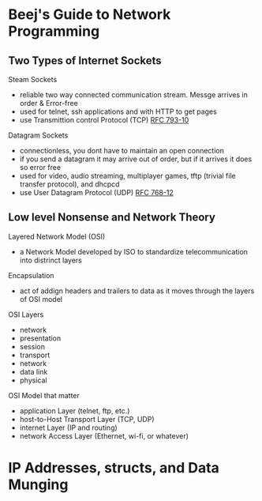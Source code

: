# Beej's Guide to Network Programming

## Two Types of Internet Sockets
Steam Sockets
- reliable two way connected communication stream. Messge arrives in order & Error-free
- used for telnet, ssh applications and with HTTP to get pages
- use Transmittion control Protocol (TCP) [RFC 793-10](https://datatracker.ietf.org/doc/html/rfc793)

Datagram Sockets
- connectionless, you dont have to maintain an open connection
- if you send a datagram it may arrive out of order, but if it arrives it does so error free
- used for video, audio streaming, multiplayer games, tftp (trivial file transfer protocol), and dhcpcd
- use User Datagram Protocol (UDP) [RFC 768-12](https://datatracker.ietf.org/doc/html/rfc768)

## Low level Nonsense and Network Theory
Layered Network Model (OSI)
- a Network Model developed by ISO to standardize telecommunication into distrinct layers

Encapsulation
- act of addign headers and trailers to data as it moves through the layers of OSI model

OSI Layers
- network
- presentation
- session
- transport
- network
- data link
- physical

OSI Model that matter
- application Layer (telnet, ftp, etc.)
- host-to-Host Transport Layer (TCP, UDP)
- internet Layer (IP and routing)
- network Access Layer (Ethernet, wi-fi, or whatever)

# IP Addresses, structs, and Data Munging


  
